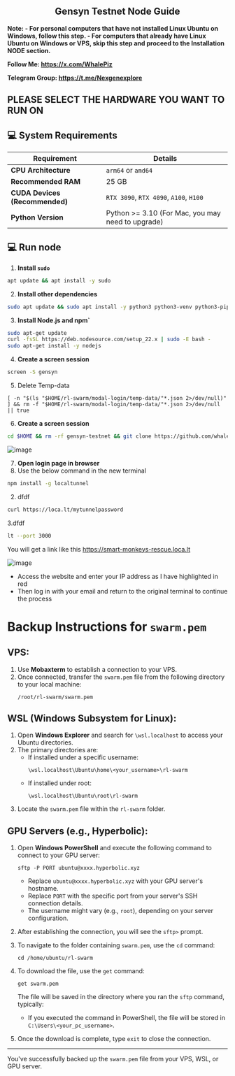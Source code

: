 <h2 align=center>Gensyn Testnet Node Guide </h2>



**Note: - For personal computers that have not installed Linux Ubuntu on Windows, follow this step. 
        - For computers that already have Linux Ubuntu on Windows or VPS, skip this step and proceed to the Installation NODE section.**


**Follow Me: https://x.com/WhalePiz**

**Telegram Group: https://t.me/Nexgenexplore**
## PLEASE SELECT THE HARDWARE YOU WANT TO RUN ON


## 💻 System Requirements

| Requirement                        | Details                                                                                      |
|-------------------------------------|---------------------------------------------------------------------------------------------|
| **CPU Architecture**                | `arm64` or `amd64`                                                                          |
| **Recommended RAM**                 | 25 GB                                                                                       |
| **CUDA Devices (Recommended)**      | `RTX 3090`, `RTX 4090`, `A100`, `H100`                                                      |
| **Python Version**                  | Python >= 3.10 (For Mac, you may need to upgrade)                                                                                     |

## 💻 Run node 
1. **Install `sudo`**
```bash
apt update && apt install -y sudo
```
2. **Install other dependencies**
```bash
sudo apt update && sudo apt install -y python3 python3-venv python3-pip curl wget screen git lsof nano unzip
```
3. **Install Node.js and npm`**
```bash
sudo apt-get update
curl -fsSL https://deb.nodesource.com/setup_22.x | sudo -E bash -
sudo apt-get install -y nodejs
```
4. **Create a screen session**
```bash
screen -S gensyn
```
5. Delete Temp-data
```
[ -n "$(ls "$HOME/rl-swarm/modal-login/temp-data/"*.json 2>/dev/null)" ] && rm -f "$HOME/rl-swarm/modal-login/temp-data/"*.json 2>/dev/null || true
```
6. **Create a screen session**
```bash
cd $HOME && rm -rf gensyn-testnet && git clone https://github.com/whalepiz/gensyn-testnet.git && chmod +x gensyn-testnet/gensyn.sh && ./gensyn-testnet/gensyn.sh
```
![image](https://github.com/user-attachments/assets/8f309e0f-85a1-4474-91b9-49431b3409f0)

7. **Open login page in browser**
 1. Use the below command in the new terminal
```bash
npm install -g localtunnel
```
2. dfdf

```bash
curl https://loca.lt/mytunnelpassword
```
3.dfdf
```bash
lt --port 3000
```
You will get a link like this https://smart-monkeys-rescue.loca.lt

![image](https://github.com/user-attachments/assets/850a5a13-2bd3-4b15-ac50-d51373e0e129)

- Access the website and enter your IP address as I have highlighted in red
- Then log in with your email and return to the original terminal to continue the process


# Backup Instructions for `swarm.pem`

## VPS:
1. Use **Mobaxterm** to establish a connection to your VPS.
2. Once connected, transfer the `swarm.pem` file from the following directory to your local machine:
   ```
   /root/rl-swarm/swarm.pem
   ```

## WSL (Windows Subsystem for Linux):
1. Open **Windows Explorer** and search for `\wsl.localhost` to access your Ubuntu directories.
2. The primary directories are:
   - If installed under a specific username:
     ```
     \wsl.localhost\Ubuntu\home\<your_username>\rl-swarm
     ```
   - If installed under root:
     ```
     \wsl.localhost\Ubuntu\root\rl-swarm
     ```
3. Locate the `swarm.pem` file within the `rl-swarm` folder.

## GPU Servers (e.g., Hyperbolic):
1. Open **Windows PowerShell** and execute the following command to connect to your GPU server:
   ```
   sftp -P PORT ubuntu@xxxx.hyperbolic.xyz
   ```
   - Replace `ubuntu@xxxx.hyperbolic.xyz` with your GPU server's hostname.
   - Replace `PORT` with the specific port from your server's SSH connection details.
   - The username might vary (e.g., `root`), depending on your server configuration.

2. After establishing the connection, you will see the `sftp>` prompt.
3. To navigate to the folder containing `swarm.pem`, use the `cd` command:
   ```
   cd /home/ubuntu/rl-swarm
   ```

4. To download the file, use the `get` command:
   ```
   get swarm.pem
   ```
   The file will be saved in the directory where you ran the `sftp` command, typically:
   - If you executed the command in PowerShell, the file will be stored in `C:\Users\<your_pc_username>`.

5. Once the download is complete, type `exit` to close the connection.

---

You've successfully backed up the `swarm.pem` file from your VPS, WSL, or GPU server.


